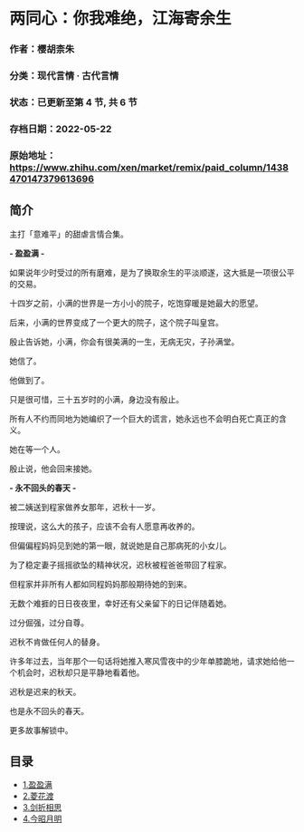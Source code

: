 # 两同心：你我难绝，江海寄余生

### 作者：樱胡柰朱

### 分类：现代言情 · 古代言情

### 状态：已更新至第 4 节, 共 6 节

### 存档日期：2022-05-22

### 原始地址：https://www.zhihu.com/xen/market/remix/paid_column/1438470147379613696


## 简介
主打「意难平」的甜虐言情合集。


**- 盈盈满 -**


如果说年少时受过的所有磨难，是为了换取余生的平淡顺遂，这大抵是一项很公平的交易。


十四岁之前，小满的世界是一方小小的院子，吃饱穿暖是她最大的愿望。


后来，小满的世界变成了一个更大的院子，这个院子叫皇宫。


殷止告诉她，小满，你会有很美满的一生，无病无灾，子孙满堂。


她信了。


他做到了。


只是很可惜，三十五岁时的小满，身边没有殷止。


所有人不约而同地为她编织了一个巨大的谎言，她永远也不会明白死亡真正的含义。


她在等一个人。


殷止说，他会回来接她。


  



**- 永不回头的春天 -**


被二姨送到程家做养女那年，迟秋十一岁。


按理说，这么大的孩子，应该不会有人愿意再收养的。


但偏偏程妈妈见到她的第一眼，就说她是自己那病死的小女儿。


为了稳定妻子摇摇欲坠的精神状况，迟秋被程爸爸带回了程家。


但程家并非所有人都如同程妈妈那般期待她的到来。


无数个难捱的日日夜夜里，幸好还有父亲留下的日记伴随着她。


过分倔强，过分自尊。


迟秋不肯做任何人的替身。


许多年过去，当年那个一句话将她推入寒风雪夜中的少年单膝跪地，请求她给他一个机会时，迟秋却只是平静地看着他。


迟秋是迟来的秋天。


也是永不回头的春天。


  



更多故事解锁中。




## 目录
- [1.盈盈满](1.盈盈满.md)
- [2.菱花渡](2.菱花渡.md)
- [3.剑折相思](3.剑折相思.md)
- [4.今昭月明](4.今昭月明.md)